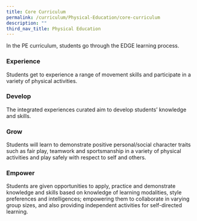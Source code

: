 ```yaml
---
title: Core Curriculum
permalink: /curriculum/Physical-Education/core-curriculum
description: ""
third_nav_title: Physical Education
---
```

In the PE curriculum, students go through the EDGE learning process.  
  

### Experience


Students get to experience a range of movement skills and participate in a variety of physical activities.  
  

### Develop


The integrated experiences curated aim to develop students’ knowledge and skills.  
  

### Grow


Students will learn to demonstrate positive personal/social character traits such as fair play, teamwork and sportsmanship in a variety of physical activities and play safely with respect to self and others.

  

### Empower


Students are given opportunities to apply, practice and demonstrate knowledge and skills based on knowledge of learning modalities, style preferences and intelligences; empowering them to collaborate in varying group sizes, and also providing independent activities for self-directed learning.